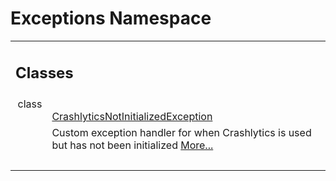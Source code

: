 # Exceptions Namespace 

<div class="contents"><table class="memberdecls"><tr class="heading"><td colspan="2"><h2 class="groupheader"><a id="nested-classes" name="nested-classes"></a> Classes</h2></td></tr><tr class="memitem:"><td class="memItemLeft" align="right" valign="top">class &#160;</td><td class="memItemRight" valign="bottom"><a class="el" href="class_b_f_g_s_d_k_1_1_exceptions_1_1_crashlytics_not_initialized_exception.html">CrashlyticsNotInitializedException</a></td></tr><tr class="memdesc:"><td class="mdescLeft">&#160;</td><td class="mdescRight">Custom exception handler for when Crashlytics is used but has not been initialized  <a href="class_b_f_g_s_d_k_1_1_exceptions_1_1_crashlytics_not_initialized_exception.html#details">More...</a><br /></td></tr><tr class="separator:"><td class="memSeparator" colspan="2">&#160;</td></tr></table></div> 
